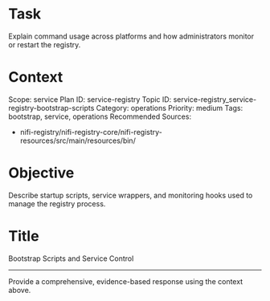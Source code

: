 # Task
Explain command usage across platforms and how administrators monitor or restart the registry.

# Context
Scope: service
Plan ID: service-registry
Topic ID: service-registry_service-registry-bootstrap-scripts
Category: operations
Priority: medium
Tags: bootstrap, service, operations
Recommended Sources:
- nifi-registry/nifi-registry-core/nifi-registry-resources/src/main/resources/bin/

# Objective
Describe startup scripts, service wrappers, and monitoring hooks used to manage the registry process.

# Title
Bootstrap Scripts and Service Control

---

Provide a comprehensive, evidence-based response using the context above.
